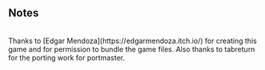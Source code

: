 ## Notes
<br/>
Thanks to [Edgar Mendoza](https://edgarmendoza.itch.io/) for creating this game and for permission to bundle the game files.  Also thanks to tabreturn for the porting work for portmaster.
<br/>
